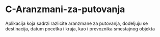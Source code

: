 # C-Aranzmani-za-putovanja
Aplikacija koja sadrzi razlicite aranzmane za putovanja, dodeljuju se destinacija, datum pocetka i kraja, kao i prevoznika smestajnog objekta 
